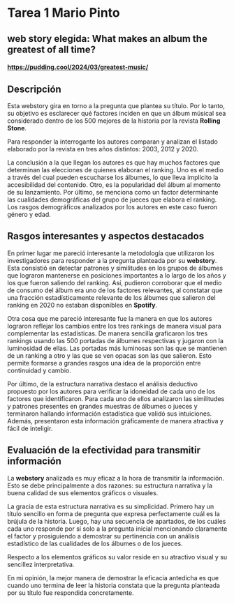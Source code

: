 # Tarea 1 Mario Pinto 
## web story elegida: What makes an album the greatest of all time?
#### **https://pudding.cool/2024/03/greatest-music/**
## **Descripción**
Esta webstory gira en torno a la pregunta que plantea su título. Por lo tanto, su objetivo es esclarecer qué factores inciden en que un álbum músical sea considerado dentro de los 500 mejores de la historia por la revista **Rolling Stone**. 

Para responder la interrogante los autores comparan y analizan el listado elaborado por la revista en tres años distintos: 2003, 2012 y 2020.

La conclusión a la que llegan los autores es que hay muchos factores que determinan las elecciones de quienes elaboran el ranking. Uno es el medio a través del cual pueden escucharse los álbumes, lo que lleva implícito la accesibilidad del contenido. Otro, es la popularidad del álbum al momento de su lanzamiento. Por último, se menciona como un factor determinante las cualidades demográficas del grupo de jueces que elabora el ranking. Los rasgos demográficos analizados por los autores en este caso fueron género y edad.

## **Rasgos interesantes y aspectos destacados**
En primer lugar me pareció interesante la metodología que utilizaron los investigadores para responder a la pregunta planteada por su **webstory**. Esta consistió en detectar patrones y similitudes en los grupos de álbumes que lograron mantenerse en posiciones importantes a lo largo de los años y los que fueron saliendo del ranking. Así, pudieron corroborar que el medio de consumo del álbum era uno de los factores relevantes, al constatar  que una fracción estadísticamente relevante de los álbumes que salieron del ranking en 2020 no estaban disponibles en **Spotify**. 

Otra cosa que me pareció interesante fue la manera en que los autores lograron reflejar los cambios entre los tres rankings de manera visual para complementar las estadísticas. De manera sencilla graficaron los tres rankings usando las 500 portadas de álbumes respectivas y jugaron con la luminosidad de ellas. Las portadas más luminosas son las que se mantienen de un ranking a otro y las que se ven opacas son las que salieron. Esto permite formarse a grandes rasgos una idea de la proporción entre continuidad y cambio.

Por último, de la estructura narrativa destaco el análisis deductivo propuesto por los autores para verificar la idoneidad de cada uno de los factores que identificaron. Para cada uno de ellos analizaron las similitudes y patrones presentes en grandes muestras de álbumes o jueces y terminaron hallando información estadística que validó sus intuiciones. Además, presentaron esta información gráficamente de manera atractiva y fácil de inteligir. 

## **Evaluación de la efectividad para transmitir información**
La **webstory** analizada es muy eficaz a la hora de transmitir la información. Esto se debe principalmente a dos razones: su estructura narrativa y la buena calidad de sus elementos gráficos o visuales.

La gracia de esta estructura narrativa es su simplicidad. Primero hay un título sencillo en forma de pregunta que expresa perfectamente cuál es la brújula de la historia. Luego, hay una secuencia de apartados, de los cuáles cada uno responde por sí solo a la pregunta inicial mencionando claramente el factor y prosiguiendo a demostrar su pertinencia con un análisis estadístico de las cualidades de los álbumes o de los jueces.

Respecto a los elementos gráficos su valor reside en su atractivo visual y su sencillez interpretativa.

En mi opinión, la mejor manera de demostrar la eficacia antedicha es que cuando uno termina de leer la historia constata que la pregunta planteada por su título fue respondida concretamente. 



